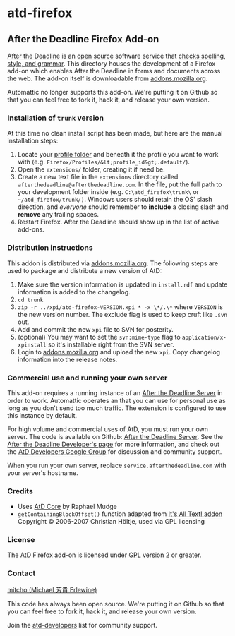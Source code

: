 atd-firefox
===========    

## After the Deadline Firefox Add-on

[After the Deadline](http://www.afterthedeadline.com) is an [open source](http://open.afterthedeadline.com/) software service that [checks spelling, style, and grammar](http://www.afterthedeadline.com/features.slp).
    This directory houses the development of a Firefox add-on which enables After the Deadline in forms and documents across the web. The add-on itself is downloadable from [addons.mozilla.org](https://addons.mozilla.org/en-US/firefox/addon/58947/).

Automattic no longer supports this add-on.  We're putting it on Github so that you can feel free to fork it, hack it, and release your own version.

### Installation of `trunk` version

At this time no clean install script has been made, but here are the manual installation steps:

1.  Locate your [profile folder](http://kb.mozillazine.org/Profile_folder) and beneath it the profile you want to work with (e.g. `Firefox/Profiles/&lt;profile_id&gt;.default/`).
2.  Open the `extensions/` folder, creating it if need be.
3.  Create a new text file in the `extensions` directory called `afterthedeadline@afterthedeadline.com`. In the file, put the full path to your development folder inside (e.g. `C:\atd_firefox\trunk\` or `~/atd_firefox/trunk/)`. Windows users should retain the OS' slash direction, and _everyone_ should remember to **include** a closing slash and **remove** any trailing spaces.
4.  Restart Firefox. After the Deadline should show up in the list of active add-ons.

### Distribution instructions

This addon is distributed via [addons.mozilla.org](https://addons.mozilla.org/en-US/firefox/addon/58947/). The following steps are used to package and distribute a new version of AtD:

1.  Make sure the version information is updated in `install.rdf` and update information is added to the changelog.
2.  `cd trunk`
3.  `zip -r ../xpi/atd-firefox-VERSION.xpi * -x \*/.\*` where `VERSION` is the new version number. The exclude flag is used to keep cruft like `.svn` out.
4.  Add and commit the new `xpi` file to SVN for posterity.
5.  (optional) You may want to set the `svn:mime-type` flag to `application/x-xpinstall` so it's installable right from the SVN server.
6.  Login to [addons.mozilla.org](https://addons.mozilla.org/en-US/firefox/addon/58947/) and upload the new `xpi`. Copy changelog information into the release notes.

### Commercial use and running your own server

This add-on requires a running instance of an [After the Deadline Server](https://github.com/automattic/atd-server) in order to work.  Automattic operates an that you can use for personal use as long as you don't send too much traffic.  The extension is configured to use this instance by default.

For high volume and commercial uses of AtD, you must run your own server.  The code is available on Github: [After the Deadline Server](https://github.com/automattic/atd-server).  See the [After the Deadline Developer's page](http://open.afterthedeadline.com/) for more information, and check out the [AtD Developers Google Group](http://groups.google.com/group/atd-developers) for discussion and community support.  

When you run your own server, replace `service.afterthedeadline.com` with your server's hostname.

### Credits

*   Uses [AtD Core](https://github.com/automattic/atd-core) by Raphael Mudge
*   `getContainingBlockOffset()` function adapted from [It's All Text! addon](https://addons.mozilla.org/en-US/firefox/addon/4125) Copyright &copy; 2006-2007 Christian Höltje, used via GPL licensing

### License

The AtD Firefox add-on is licensed under [GPL](http://www.opensource.org/licenses/gpl-2.0.php) version 2 or greater.

### Contact

[mitcho (Michael 芳貴 Erlewine)](http://mitcho.com)

This code has always been open source.  We're putting it on Github so that you can feel free to fork it, hack it, and release your own version.

Join the [atd-developers](http://groups.google.com/group/atd-developers) list for community support.
